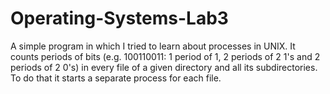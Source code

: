 # Operating-Systems-Lab3
A simple program in which I tried to learn about processes in UNIX.
It counts periods of bits (e.g. 100110011: 1 period of 1, 2 periods of 2 1's and 2 periods of 2 0's)
in every file of a given directory and all its subdirectories. To do that it starts a separate process
for each file.
